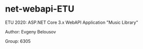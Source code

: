 # net-webapi-ETU
ETU 2020: ASP.NET Core 3.x WebAPI Application "Music Library"

Author: Evgeny Belousov

Group: 6305
